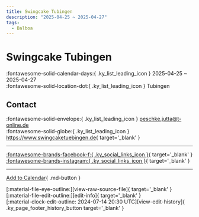 ```yaml
---
title: Swingcake Tubingen
description: "2025-04-25 ~ 2025-04-27"
tags:
  - Balboa
---
```


# Swingcake Tubingen 

:fontawesome-solid-calendar-days:{ .ky_list_leading_icon } 2025-04-25 ~ 2025-04-27  
:fontawesome-solid-location-dot:{ .ky_list_leading_icon } Tubingen  

## Contact

:fontawesome-solid-envelope:{ .ky_list_leading_icon } <peschke.jutta@t-online.de>  
:fontawesome-solid-globe:{ .ky_list_leading_icon } <https://www.swingcaketuebingen.de>{ target='_blank' }  

---

 [:fontawesome-brands-facebook-f:{ .ky_social_links_icon }](https://www.facebook.com/profile.php?id=61555780904161){ target='_blank' } [:fontawesome-brands-instagram:{ .ky_social_links_icon }](https://instagram.com/balboa_swingcake){ target='_blank' }

---

[Add to Calendar](https://swing.news/ics/en/2025/de/swingcake-tubingen-2025.ics){ .md-button }

<div class="ky_page_footer" markdown>
<div class="ky_page_footer_trailing" markdown="span">
[:material-file-eye-outline:][view-raw-source-file]{ target='_blank' }
[:material-file-edit-outline:][edit-info]{ target='_blank' }
</div>
<div class="ky_page_footer_leading" markdown="span">
[:material-clock-edit-outline: 2024-07-14 20:30 UTC][view-edit-history]{ .ky_page_footer_history_button target='_blank' }
</div>
</div>

[view-raw-source-file]: https://github.com/swingdance/events/blob/main/2025/de/swingcake-tubingen-2025.json "View Raw Source File"
[edit-info]: https://github.com/swingdance/events/issues/new?assignees=&labels=update+event&projects=&template=03-update_entity.yml&title=%5B2025%2Fde%5D%20Swingcake%20Tubingen&region=de&year=2025&id=swingcake-tubingen-2025&name=Swingcake%20Tubingen&org_id= "Edit Info"

[view-edit-history]: https://github.com/swingdance/events/commits/main/2025/de/swingcake-tubingen-2025.json "View Edit History"

